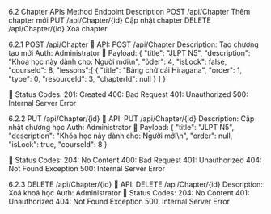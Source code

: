 6.2 Chapter APIs
Method
Endpoint
Description
POST
/api/Chapter
Thêm chapter mới 
PUT
/api/Chapter/{id}
Cập nhật chapter
DELETE
/api/Chapter/{id}
Xoá chapter


6.2.1 POST /api/Chapter
🔹 API: POST /api/Chapter
Description: Tạo chương tạo mới
Auth: Administrator
🔹 Payload:
{
    "title": "JLPT N5",
    "description": "Khóa học này dành cho: Người mới\n",
    "ỏder": 4,
    "isLock": false,
    "courseId": 8,
    "lessons":[
        {
            "title": "Bảng chữ cái Hiragana",
            "order": 1,
            "type": 0,
            "resourceId": 3,
            "chapterId": null
        }
    ]
}


🔹 Status Codes:
201: Created
400: Bad Request
401: Unauthorized
500: Internal Server Error

6.2.2 PUT /api/Chapter/{id}
🔹 API: PUT /api/Chapter/{id}
Description: Cập nhật chương học
Auth: Administrator
🔹 Payload:
{
    "title": "JLPT N5",
    "description": "Khóa học này dành cho: Người mới\n",
    "order": null,
    "isLock": true,
    "courseId": 8
}

🔹 Status Codes:
204: No Content
400: Bad Request
401: Unauthorized
404: Not Found Exception
500: Internal Server Error

6.2.3 DELETE /api/Chapter/{id}
🔹 API: DELETE /api/Chapter/{id}
Description: Xoá khoá học
Auth: Administrator
🔹 Status Codes:
204: No Content
401: Unauthorized
404: Not Found Exception
500: Internal Server Error
